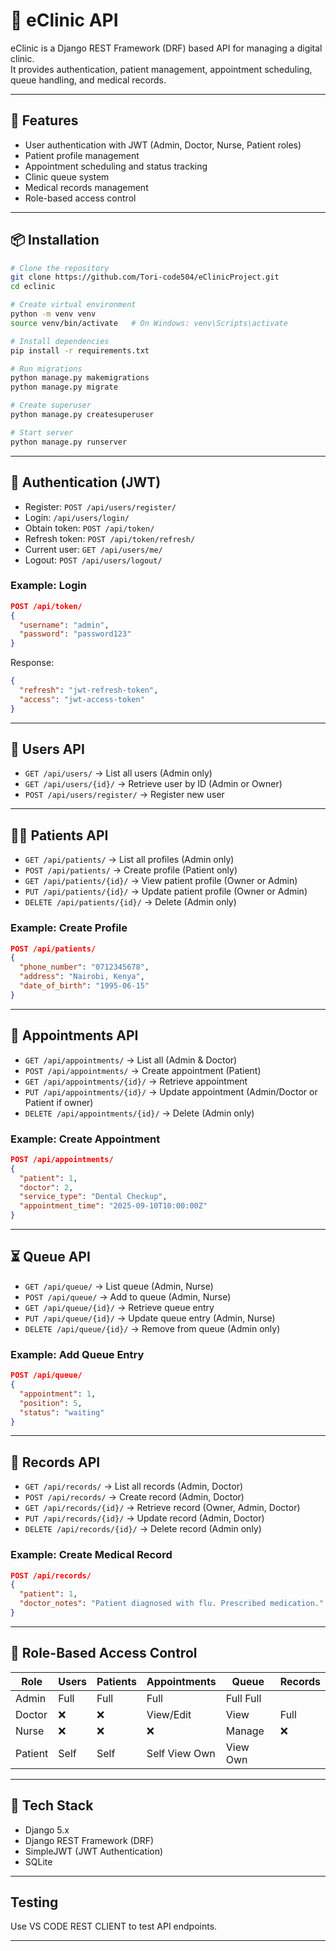 # 🏥 eClinic API

eClinic is a Django REST Framework (DRF) based API for managing a digital clinic.  
It provides authentication, patient management, appointment scheduling, queue handling, and medical records.

---

## 🚀 Features
- User authentication with JWT (Admin, Doctor, Nurse, Patient roles)
- Patient profile management
- Appointment scheduling and status tracking
- Clinic queue system
- Medical records management
- Role-based access control

---

## 📦 Installation

```bash
# Clone the repository
git clone https://github.com/Tori-code504/eClinicProject.git
cd eclinic

# Create virtual environment
python -m venv venv
source venv/bin/activate   # On Windows: venv\Scripts\activate

# Install dependencies
pip install -r requirements.txt

# Run migrations
python manage.py makemigrations
python manage.py migrate

# Create superuser
python manage.py createsuperuser

# Start server
python manage.py runserver
```

---

## 🔑 Authentication (JWT)
- Register: `POST /api/users/register/`
- Login: `/api/users/login/`
- Obtain token: `POST /api/token/`
- Refresh token: `POST /api/token/refresh/`
- Current user: `GET /api/users/me/`
- Logout: `POST /api/users/logout/`

### Example: Login
```json
POST /api/token/
{
  "username": "admin",
  "password": "password123"
}
```
Response:
```json
{
  "refresh": "jwt-refresh-token",
  "access": "jwt-access-token"
}
```

---

## 👥 Users API
- `GET /api/users/` → List all users (Admin only)
- `GET /api/users/{id}/` → Retrieve user by ID (Admin or Owner)
- `POST /api/users/register/` → Register new user

---

## 🧑‍⚕️ Patients API
- `GET /api/patients/` → List all profiles (Admin only)
- `POST /api/patients/` → Create profile (Patient only)
- `GET /api/patients/{id}/` → View patient profile (Owner or Admin)
- `PUT /api/patients/{id}/` → Update patient profile (Owner or Admin)
- `DELETE /api/patients/{id}/` → Delete (Admin only)

### Example: Create Profile
```json
POST /api/patients/
{
  "phone_number": "0712345678",
  "address": "Nairobi, Kenya",
  "date_of_birth": "1995-06-15"
}
```

---

## 📅 Appointments API
- `GET /api/appointments/` → List all (Admin & Doctor)
- `POST /api/appointments/` → Create appointment (Patient)
- `GET /api/appointments/{id}/` → Retrieve appointment
- `PUT /api/appointments/{id}/` → Update appointment (Admin/Doctor or Patient if owner)
- `DELETE /api/appointments/{id}/` → Delete (Admin only)

### Example: Create Appointment
```json
POST /api/appointments/
{
  "patient": 1,
  "doctor": 2,
  "service_type": "Dental Checkup",
  "appointment_time": "2025-09-10T10:00:00Z"
}
```

---

## ⏳ Queue API
- `GET /api/queue/` → List queue (Admin, Nurse)
- `POST /api/queue/` → Add to queue (Admin, Nurse)
- `GET /api/queue/{id}/` → Retrieve queue entry
- `PUT /api/queue/{id}/` → Update queue entry (Admin, Nurse)
- `DELETE /api/queue/{id}/` → Remove from queue (Admin only)

### Example: Add Queue Entry
```json
POST /api/queue/
{
  "appointment": 1,
  "position": 5,
  "status": "waiting"
}
```

---

## 📝 Records API
- `GET /api/records/` → List all records (Admin, Doctor)
- `POST /api/records/` → Create record (Admin, Doctor)
- `GET /api/records/{id}/` → Retrieve record (Owner, Admin, Doctor)
- `PUT /api/records/{id}/` → Update record (Admin, Doctor)
- `DELETE /api/records/{id}/` → Delete record (Admin only)

### Example: Create Medical Record
```json
POST /api/records/
{
  "patient": 1,
  "doctor_notes": "Patient diagnosed with flu. Prescribed medication."
}
```

---

## 🔐 Role-Based Access Control

| Role    | Users | Patients | Appointments | Queue | Records |
|---------|-------|----------|--------------|-------|---------|
| Admin   | Full  |  Full    |  Full        | Full    Full   |
| Doctor  | ❌    | ❌      | View/Edit    |  View |  Full  |
| Nurse   | ❌    | ❌      | ❌          | Manage | ❌    |
| Patient | Self   | Self    | Self          View Own | View Own |

---

## 📌 Tech Stack
- Django 5.x
- Django REST Framework (DRF)
- SimpleJWT (JWT Authentication)
- SQLite 

---

##  Testing
Use VS CODE REST CLIENT to test API endpoints.

---

